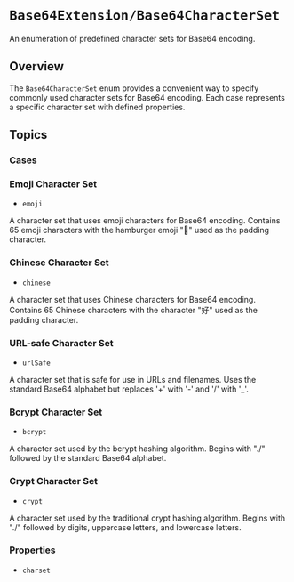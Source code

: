 # ``Base64Extension/Base64CharacterSet``

An enumeration of predefined character sets for Base64 encoding.

## Overview

The `Base64CharacterSet` enum provides a convenient way to specify commonly used character sets for Base64 encoding. Each case represents a specific character set with defined properties.

## Topics

### Cases

### Emoji Character Set

- ``emoji``

A character set that uses emoji characters for Base64 encoding. Contains 65 emoji characters with the hamburger emoji "🍔" used as the padding character.

### Chinese Character Set

- ``chinese``

A character set that uses Chinese characters for Base64 encoding. Contains 65 Chinese characters with the character "好" used as the padding character.

### URL-safe Character Set

- ``urlSafe``

A character set that is safe for use in URLs and filenames. Uses the standard Base64 alphabet but replaces '+' with '-' and '/' with '_'.

### Bcrypt Character Set

- ``bcrypt``

A character set used by the bcrypt hashing algorithm. Begins with "./" followed by the standard Base64 alphabet.

### Crypt Character Set

- ``crypt``

A character set used by the traditional crypt hashing algorithm. Begins with "./" followed by digits, uppercase letters, and lowercase letters.

### Properties

- ``charset``